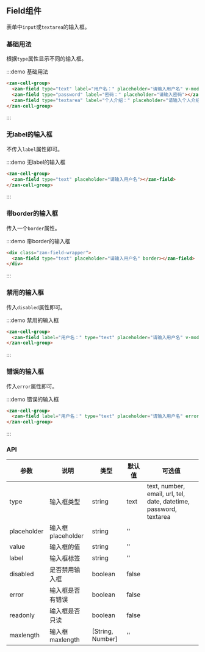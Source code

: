 <style>
@component-namespace demo {
  @b field {
    .zan-field-wrapper {
      padding: 0 10px;
    }
  }
}
</style>

<script>
export default {
  data() {
    return {
      username: 'zhangmin'
    };
  }
};
</script>

## Field组件

表单中`input`或`textarea`的输入框。

### 基础用法

根据`type`属性显示不同的输入框。

:::demo 基础用法
```html
<zan-cell-group>
  <zan-field type="text" label="用户名：" placeholder="请输入用户名" v-model="username"></zan-field>
  <zan-field type="password" label="密码：" placeholder="请输入密码"></zan-field>
  <zan-field type="textarea" label="个人介绍：" placeholder="请输入个人介绍"></zan-field>
</zan-cell-group>
```
:::

### 无label的输入框

不传入`label`属性即可。

:::demo 无label的输入框
```html
<zan-cell-group>
  <zan-field type="text" placeholder="请输入用户名"></zan-field>
</zan-cell-group>
```
:::

### 带border的输入框

传入一个`border`属性。

:::demo 带border的输入框
```html
<div class="zan-field-wrapper">
  <zan-field type="text" placeholder="请输入用户名" border></zan-field>
</div>
```
:::

### 禁用的输入框

传入`disabled`属性即可。

:::demo 禁用的输入框
```html
<zan-cell-group>
  <zan-field label="用户名：" type="text" placeholder="请输入用户名" v-model="username" disabled></zan-field>
</zan-cell-group>
```
:::

### 错误的输入框

传入`error`属性即可。

:::demo 错误的输入框
```html
<zan-cell-group>
  <zan-field label="用户名：" type="text" placeholder="请输入用户名" error></zan-field>
</zan-cell-group>
```
:::

### API

| 参数       | 说明      | 类型       | 默认值       | 可选值       |
|-----------|-----------|-----------|-------------|-------------|
| type | 输入框类型 | string  | text | text, number, email, url, tel, date, datetime, password, textarea  |
| placeholder | 输入框placeholder | string  | '' |   |
| value | 输入框的值 | string  | '' |   |
| label | 输入框标签 | string  | '' |   |
| disabled | 是否禁用输入框 | boolean  | false |   |
| error | 输入框是否有错误 | boolean  | false |   |
| readonly | 输入框是否只读 | boolean  | false |   |
| maxlength | 输入框maxlength | [String, Number]  | '' |   |

